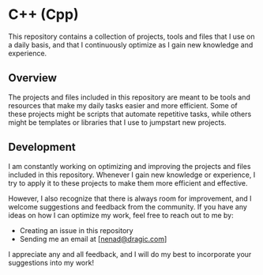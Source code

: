 # C++ (Cpp)

This repository contains a collection of projects, tools and files that I use on a daily basis, and that I continuously optimize as I gain new knowledge and experience.

## Overview

The projects and files included in this repository are meant to be tools and resources that make my daily tasks easier and more efficient. Some of these projects might be scripts that automate repetitive tasks, while others might be templates or libraries that I use to jumpstart new projects.

## Development

I am constantly working on optimizing and improving the projects and files included in this repository. Whenever I gain new knowledge or experience, I try to apply it to these projects to make them more efficient and effective.

However, I also recognize that there is always room for improvement, and I welcome suggestions and feedback from the community. If you have any ideas on how I can optimize my work, feel free to reach out to me by:

- Creating an issue in this repository
- Sending me an email at [nenad@dragic.com]

I appreciate any and all feedback, and I will do my best to incorporate your suggestions into my work!
